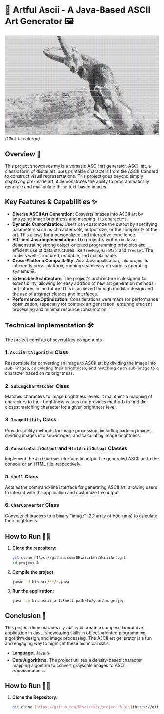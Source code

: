 # 🎨 Artful Ascii - A Java-Based ASCII Art Generator 🖼️

[![ASCII Art Example](AsciiArt1.jpg)](AsciiArt1.jpg)  *(Click to enlarge)*

## Overview 🚀

This project showcases my is a versatile ASCII art generator. ASCII art, a classic form of digital art, uses printable characters from the ASCII standard to construct visual representations. This project goes beyond simply displaying pre-made art; it demonstrates the ability to programmatically generate and manipulate these text-based images.
## Key Features & Capabilities ✨

* **Diverse ASCII Art Generation:** Converts images into ASCII art by analyzing image brightness and mapping it to characters.
* **Dynamic Customization:** Users can customize the output by specifying parameters such as character sets, output size, or the complexity of the art. This allows for a personalized and interactive experience.
* **Efficient Java Implementation:** The project is written in Java, demonstrating strong object-oriented programming principles and efficient use of data structures like `TreeMap`, `HashMap`, and `TreeSet`. The code is well-structured, readable, and maintainable.
* **Cross-Platform Compatibility:** As a Java application, this project is inherently cross-platform, running seamlessly on various operating systems 💻.
* **Extensible Architecture:** The project's architecture is designed for extensibility, allowing for easy addition of new art generation methods or features in the future. This is achieved through modular design and the use of abstract classes and interfaces.
* **Performance Optimization:** Considerations were made for performance optimization, especially for complex art generation, ensuring efficient processing and minimal resource consumption.

## Technical Implementation 🛠️

The project consists of several key components:

### 1. `AsciiArtAlgorithm` Class
Responsible for converting an image to ASCII art by dividing the image into sub-images, calculating their brightness, and matching each sub-image to a character based on its brightness.

### 2. `SubImgCharMatcher` Class
Matches characters to image brightness levels. It maintains a mapping of characters to their brightness values and provides methods to find the closest matching character for a given brightness level.

### 3. `ImageUtility` Class
Provides utility methods for image processing, including padding images, dividing images into sub-images, and calculating image brightness.

### 4. `ConsoleAsciiOutput` and `HtmlAsciiOutput` Classes
Implement the `AsciiOutput` interface to output the generated ASCII art to the console or an HTML file, respectively.

### 5. `Shell` Class
Acts as the command-line interface for generating ASCII art, allowing users to interact with the application and customize the output.

### 6. `CharConverter` Class
Converts characters to a binary "image" (2D array of booleans) to calculate their brightness.

## How to Run 🏃‍♂️

1. **Clone the repository:**
   ```sh
   git clone https://github.com/DHvaicrker/AsciiArt.git
   cd project-3
   ```

2. **Compile the project:**
   ```sh
   javac -d bin src/**/*.java
   ```

3. **Run the application:**
   ```sh
   java -cp bin ascii_art.Shell path/to/your/image.jpg
   ```

## Conclusion 🎉

This project demonstrates my ability to create a complex, interactive application in Java, showcasing skills in object-oriented programming, algorithm design, and image processing. The ASCII art generator is a fun and engaging way to highlight these technical skills.

* **Language:** Java ☕
* **Core Algorithms:** The project utilizes a density-based character mapping algorithm to convert grayscale images to ASCII representations.

## How to Run 🏃‍♂️

1. **Clone the Repository:**
   ```bash
   git clone [https://github.com/DHvaicrker/project-3.git](https://github.com/DHvaicrker/AsciiArt.git)
